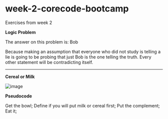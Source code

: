 # week-2-corecode-bootcamp
Exercises from week 2

**Logic Problem**

The answer on this problem is: Bob

Because making an assumption that everyone who did not study is telling a lie is going to be probing that just Bob is the one telling the truth.
Every other statement will be contradicting itself.

*************************************************************

**Cereal or Milk**


![image](https://user-images.githubusercontent.com/61639758/204941106-a5c11969-e1ab-4669-8a5d-05ebc7419dae.png)




**Pseudocode**

Get the bowl;
Define if you will put milk or cereal first;
Put the complement;
Eat it;


